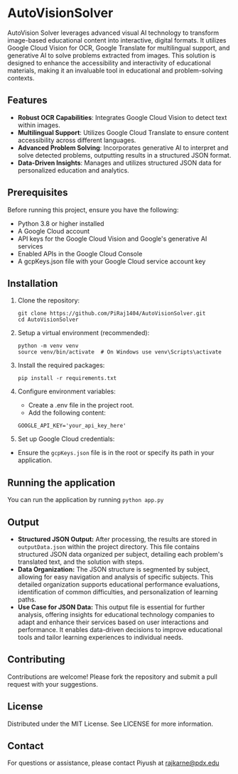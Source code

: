 # AutoVisionSolver

AutoVision Solver leverages advanced visual AI technology to transform image-based educational content into interactive, digital formats. It utilizes Google Cloud Vision for OCR, Google Translate for multilingual support, and generative AI to solve problems extracted from images. This solution is designed to enhance the accessibility and interactivity of educational materials, making it an invaluable tool in educational and problem-solving contexts.

## Features

- **Robust OCR Capabilities**: Integrates Google Cloud Vision to detect text within images.
- **Multilingual Support**: Utilizes Google Cloud Translate to ensure content accessibility across different languages.
- **Advanced Problem Solving**: Incorporates generative AI to interpret and solve detected problems, outputting results in a structured JSON format.
- **Data-Driven Insights**: Manages and utilizes structured JSON data for personalized education and analytics.

## Prerequisites

Before running this project, ensure you have the following:

- Python 3.8 or higher installed
- A Google Cloud account
- API keys for the Google Cloud Vision and Google's generative AI services
- Enabled APIs in the Google Cloud Console
- A gcpKeys.json file with your Google Cloud service account key

## Installation

1. Clone the repository:
   ```
   git clone https://github.com/PiRaj1404/AutoVisionSolver.git
   cd AutoVisionSolver
   ```
   
2. Setup a virtual environment (recommended):
    ```
    python -m venv venv
    source venv/bin/activate  # On Windows use venv\Scripts\activate
    ```
   
3. Install the required packages:
    ```
    pip install -r requirements.txt
    ```
   
4. Configure environment variables:
    - Create a .env file in the project root.
    - Add the following content:
    ```
    GOOGLE_API_KEY='your_api_key_here'
    ```

5. Set up Google Cloud credentials:

- Ensure the `gcpKeys.json` file is in the root or specify its path in your application.

## Running the application

You can run the application by running ```python app.py```

## Output

- **Structured JSON Output:** After processing, the results are stored in `outputData.json` within the project directory. This file contains structured JSON data organized per subject, detailing each problem's translated text, and the solution with steps.
- **Data Organization:** The JSON structure is segmented by subject, allowing for easy navigation and analysis of specific subjects. This detailed organization supports educational performance evaluations, identification of common difficulties, and personalization of learning paths.
- **Use Case for JSON Data:** This output file is essential for further analysis, offering insights for educational technology companies to adapt and enhance their services based on user interactions and performance. It enables data-driven decisions to improve educational tools and tailor learning experiences to individual needs.

## Contributing
Contributions are welcome! Please fork the repository and submit a pull request with your suggestions.

## License
Distributed under the MIT License. See LICENSE for more information.

## Contact
For questions or assistance, please contact Piyush at rajkarne@pdx.edu